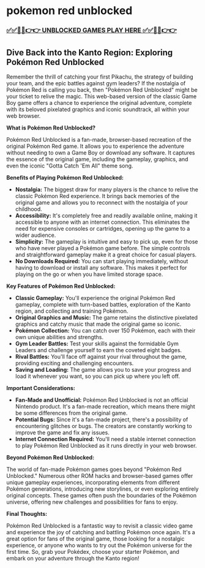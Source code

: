 # pokemon red unblocked

### [✅✅🔴🔴👉👉 UNBLOCKED GAMES PLAY HERE ✅✅🔴🔴👉👉](https://topstoryindia.com)

## Dive Back into the Kanto Region: Exploring Pokémon Red Unblocked

Remember the thrill of catching your first Pikachu, the strategy of building your team, and the epic battles against gym leaders? If the nostalgia of Pokémon Red is calling you back, then "Pokémon Red Unblocked" might be your ticket to relive the magic. This web-based version of the classic Game Boy game offers a chance to experience the original adventure, complete with its beloved pixelated graphics and iconic soundtrack, all within your web browser.

**What is Pokémon Red Unblocked?**

Pokémon Red Unblocked is a fan-made, browser-based recreation of the original Pokémon Red game. It allows you to experience the adventure without needing to own a Game Boy or download any software. It captures the essence of the original game, including the gameplay, graphics, and even the iconic "Gotta Catch 'Em All" theme song.

**Benefits of Playing Pokémon Red Unblocked:**

* **Nostalgia:** The biggest draw for many players is the chance to relive the classic Pokémon Red experience. It brings back memories of the original game and allows you to reconnect with the nostalgia of your childhood.
* **Accessibility:** It's completely free and readily available online, making it accessible to anyone with an internet connection. This eliminates the need for expensive consoles or cartridges, opening up the game to a wider audience.
* **Simplicity:** The gameplay is intuitive and easy to pick up, even for those who have never played a Pokémon game before. The simple controls and straightforward gameplay make it a great choice for casual players.
* **No Downloads Required:** You can start playing immediately, without having to download or install any software. This makes it perfect for playing on the go or when you have limited storage space.

**Key Features of Pokémon Red Unblocked:**

* **Classic Gameplay:** You'll experience the original Pokémon Red gameplay, complete with turn-based battles, exploration of the Kanto region, and collecting and training Pokémon.
* **Original Graphics and Music:** The game retains the distinctive pixelated graphics and catchy music that made the original game so iconic. 
* **Pokémon Collection:** You can catch over 150 Pokémon, each with their own unique abilities and strengths. 
* **Gym Leader Battles:** Test your skills against the formidable Gym Leaders and challenge yourself to earn the coveted eight badges.
* **Rival Battles:** You'll face off against your rival throughout the game, providing exciting and challenging encounters.
* **Saving and Loading:** The game allows you to save your progress and load it whenever you want, so you can pick up where you left off.

**Important Considerations:**

* **Fan-Made and Unofficial:** Pokémon Red Unblocked is not an official Nintendo product. It's a fan-made recreation, which means there might be some differences from the original game.
* **Potential Bugs:** Since it's a fan-made project, there's a possibility of encountering glitches or bugs. The creators are constantly working to improve the game and fix any issues.
* **Internet Connection Required:** You'll need a stable internet connection to play Pokémon Red Unblocked as it runs directly in your web browser.

**Beyond Pokémon Red Unblocked:**

The world of fan-made Pokémon games goes beyond "Pokémon Red Unblocked."  Numerous other ROM hacks and browser-based games offer unique gameplay experiences, incorporating elements from different Pokémon generations, introducing new storylines, or even exploring entirely original concepts. These games often push the boundaries of the Pokémon universe, offering new challenges and possibilities for fans to enjoy.

**Final Thoughts:**

Pokémon Red Unblocked is a fantastic way to revisit a classic video game and experience the joy of catching and battling Pokémon once again. It's a great option for fans of the original game, those looking for a nostalgic experience, or anyone who wants to try out the Pokémon universe for the first time. So, grab your Pokédex, choose your starter Pokémon, and embark on your adventure through the Kanto region!